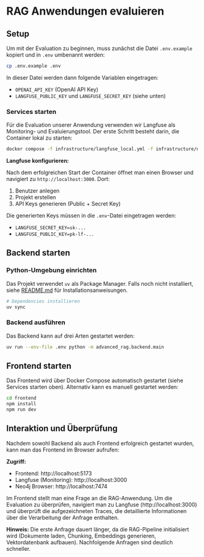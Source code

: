 # RAG Anwendungen evaluieren

## Setup

Um mit der Evaluation zu beginnen, muss zunächst die Datei `.env.example` kopiert und in `.env` umbenannt werden:

```bash
cp .env.example .env
```

In dieser Datei werden dann folgende Variablen eingetragen:
- `OPENAI_API_KEY` (OpenAI API Key)
- `LANGFUSE_PUBLIC_KEY` und `LANGFUSE_SECRET_KEY` (siehe unten)

### Services starten

Für die Evaluation unserer Anwendung verwenden wir Langfuse als Monitoring- und Evaluierungstool. Der erste Schritt besteht darin, die Container lokal zu starten:

```bash
docker compose -f infrastructure/langfuse_local.yml -f infrastructure/neo4j.yml up -d
```

**Langfuse konfigurieren:**

Nach dem erfolgreichen Start der Container öffnet man einen Browser und navigiert zu `http://localhost:3000`. Dort:

1. Benutzer anlegen
2. Projekt erstellen
3. API Keys generieren (Public + Secret Key)

Die generierten Keys müssen in die `.env`-Datei eingetragen werden:
- `LANGFUSE_SECRET_KEY=sk-...`
- `LANGFUSE_PUBLIC_KEY=pk-lf-...`

## Backend starten

### Python-Umgebung einrichten

Das Projekt verwendet `uv` als Package Manager. Falls noch nicht installiert, siehe [README.md](README.md#3️⃣-python-umgebung) für Installationsanweisungen.

```bash
# Dependencies installieren
uv sync
```

### Backend ausführen

Das Backend kann auf drei Arten gestartet werden:

```bash
uv run --env-file .env python -m advanced_rag.backend.main
```

## Frontend starten

Das Frontend wird über Docker Compose automatisch gestartet (siehe Services starten oben). Alternativ kann es manuell gestartet werden:

```bash
cd frontend
npm install
npm run dev
```

## Interaktion und Überprüfung

Nachdem sowohl Backend als auch Frontend erfolgreich gestartet wurden, kann man das Frontend im Browser aufrufen:

**Zugriff:**
- Frontend: http://localhost:5173
- Langfuse (Monitoring): http://localhost:3000
- Neo4j Browser: http://localhost:7474

Im Frontend stellt man eine Frage an die RAG-Anwendung. Um die Evaluation zu überprüfen, navigiert man zu Langfuse (http://localhost:3000) und überprüft die aufgezeichneten Traces, die detaillierte Informationen über die Verarbeitung der Anfrage enthalten.

**Hinweis:** Die erste Anfrage dauert länger, da die RAG-Pipeline initialisiert wird (Dokumente laden, Chunking, Embeddings generieren, Vektordatenbank aufbauen). Nachfolgende Anfragen sind deutlich schneller.
